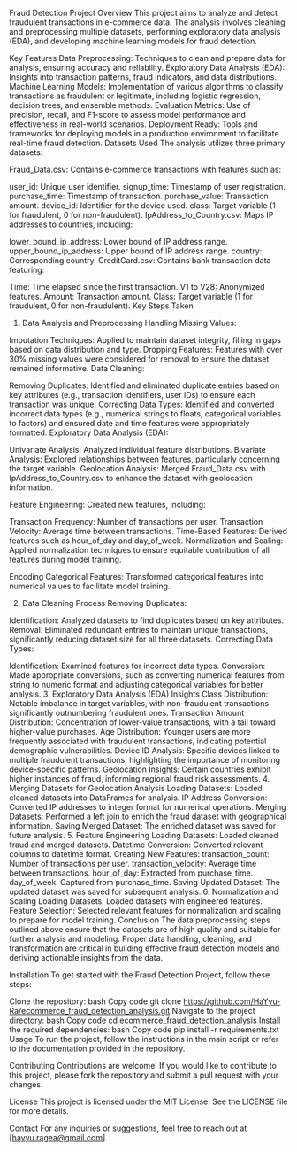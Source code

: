 Fraud Detection Project
Overview
This project aims to analyze and detect fraudulent transactions in e-commerce data. The analysis involves cleaning and preprocessing multiple datasets, performing exploratory data analysis (EDA), and developing machine learning models for fraud detection.

Key Features
Data Preprocessing: Techniques to clean and prepare data for analysis, ensuring accuracy and reliability.
Exploratory Data Analysis (EDA): Insights into transaction patterns, fraud indicators, and data distributions.
Machine Learning Models: Implementation of various algorithms to classify transactions as fraudulent or legitimate, including logistic regression, decision trees, and ensemble methods.
Evaluation Metrics: Use of precision, recall, and F1-score to assess model performance and effectiveness in real-world scenarios.
Deployment Ready: Tools and frameworks for deploying models in a production environment to facilitate real-time fraud detection.
Datasets Used
The analysis utilizes three primary datasets:

Fraud_Data.csv: Contains e-commerce transactions with features such as:

user_id: Unique user identifier.
signup_time: Timestamp of user registration.
purchase_time: Timestamp of transaction.
purchase_value: Transaction amount.
device_id: Identifier for the device used.
class: Target variable (1 for fraudulent, 0 for non-fraudulent).
IpAddress_to_Country.csv: Maps IP addresses to countries, including:

lower_bound_ip_address: Lower bound of IP address range.
upper_bound_ip_address: Upper bound of IP address range.
country: Corresponding country.
CreditCard.csv: Contains bank transaction data featuring:

Time: Time elapsed since the first transaction.
V1 to V28: Anonymized features.
Amount: Transaction amount.
Class: Target variable (1 for fraudulent, 0 for non-fraudulent).
Key Steps Taken
1. Data Analysis and Preprocessing
Handling Missing Values:

Imputation Techniques: Applied to maintain dataset integrity, filling in gaps based on data distribution and type.
Dropping Features: Features with over 30% missing values were considered for removal to ensure the dataset remained informative.
Data Cleaning:

Removing Duplicates: Identified and eliminated duplicate entries based on key attributes (e.g., transaction identifiers, user IDs) to ensure each transaction was unique.
Correcting Data Types: Identified and converted incorrect data types (e.g., numerical strings to floats, categorical variables to factors) and ensured date and time features were appropriately formatted.
Exploratory Data Analysis (EDA):

Univariate Analysis: Analyzed individual feature distributions.
Bivariate Analysis: Explored relationships between features, particularly concerning the target variable.
Geolocation Analysis: Merged Fraud_Data.csv with IpAddress_to_Country.csv to enhance the dataset with geolocation information.

Feature Engineering: Created new features, including:

Transaction Frequency: Number of transactions per user.
Transaction Velocity: Average time between transactions.
Time-Based Features: Derived features such as hour_of_day and day_of_week.
Normalization and Scaling: Applied normalization techniques to ensure equitable contribution of all features during model training.

Encoding Categorical Features: Transformed categorical features into numerical values to facilitate model training.

2. Data Cleaning Process
Removing Duplicates:

Identification: Analyzed datasets to find duplicates based on key attributes.
Removal: Eliminated redundant entries to maintain unique transactions, significantly reducing dataset size for all three datasets.
Correcting Data Types:

Identification: Examined features for incorrect data types.
Conversion: Made appropriate conversions, such as converting numerical features from string to numeric format and adjusting categorical variables for better analysis.
3. Exploratory Data Analysis (EDA) Insights
Class Distribution: Notable imbalance in target variables, with non-fraudulent transactions significantly outnumbering fraudulent ones.
Transaction Amount Distribution: Concentration of lower-value transactions, with a tail toward higher-value purchases.
Age Distribution: Younger users are more frequently associated with fraudulent transactions, indicating potential demographic vulnerabilities.
Device ID Analysis: Specific devices linked to multiple fraudulent transactions, highlighting the importance of monitoring device-specific patterns.
Geolocation Insights: Certain countries exhibit higher instances of fraud, informing regional fraud risk assessments.
4. Merging Datasets for Geolocation Analysis
Loading Datasets: Loaded cleaned datasets into DataFrames for analysis.
IP Address Conversion: Converted IP addresses to integer format for numerical operations.
Merging Datasets: Performed a left join to enrich the fraud dataset with geographical information.
Saving Merged Dataset: The enriched dataset was saved for future analysis.
5. Feature Engineering
Loading Datasets: Loaded cleaned fraud and merged datasets.
Datetime Conversion: Converted relevant columns to datetime format.
Creating New Features:
transaction_count: Number of transactions per user.
transaction_velocity: Average time between transactions.
hour_of_day: Extracted from purchase_time.
day_of_week: Captured from purchase_time.
Saving Updated Dataset: The updated dataset was saved for subsequent analysis.
6. Normalization and Scaling
Loading Datasets: Loaded datasets with engineered features.
Feature Selection: Selected relevant features for normalization and scaling to prepare for model training.
Conclusion
The data preprocessing steps outlined above ensure that the datasets are of high quality and suitable for further analysis and modeling. Proper data handling, cleaning, and transformation are critical in building effective fraud detection models and deriving actionable insights from the data.

Installation
To get started with the Fraud Detection Project, follow these steps:

Clone the repository:
bash
Copy code
git clone https://github.com/HaYyu-Ra/ecommerce_fraud_detection_analysis.git
Navigate to the project directory:
bash
Copy code
cd ecommerce_fraud_detection_analysis
Install the required dependencies:
bash
Copy code
pip install -r requirements.txt
Usage
To run the project, follow the instructions in the main script or refer to the documentation provided in the repository.

Contributing
Contributions are welcome! If you would like to contribute to this project, please fork the repository and submit a pull request with your changes.

License
This project is licensed under the MIT License. See the LICENSE file for more details.

Contact
For any inquiries or suggestions, feel free to reach out at [hayyu.ragea@gmail.com].
